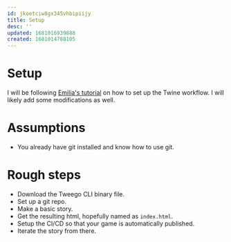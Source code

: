 ```yaml
---
id: jkoetciw8gx345vhbipiijy
title: Setup
desc: ''
updated: 1681016939888
created: 1681014788105
---
```


# Setup

I will be following
[Emilia's tutorial](https://dev.to/lazerwalker/a-modern-developer-s-workflow-for-twine-4imp)
on how to set up the Twine workflow. I will likely add some modifications as
well.

# Assumptions

- You already have git installed and know how to use git.

# Rough steps

- Download the Tweego CLI binary file.
- Set up a git repo.
- Make a basic story.
- Get the resulting html, hopefully named as `index.html`.
- Setup the CI/CD so that your game is automatically published.
- Iterate the story from there.
